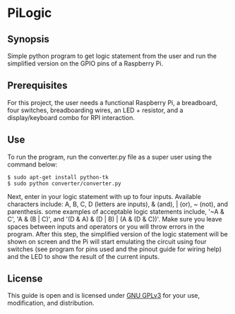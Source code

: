# PiLogic

## Synopsis
Simple python program to get logic statement from the user and run the simplified version on the GPIO pins of a Raspberry Pi.

## Prerequisites
For this project, the user needs a functional Raspberry Pi, a breadboard, four switches, breadboarding wires, an LED + resistor, and a display/keyboard combo for RPI interaction.

## Use
To run the program, run the converter.py file as a super user using the command below:

	$ sudo apt-get install python-tk
	$ sudo python converter/converter.py

Next, enter in your logic statement with up to four inputs. Available characters include: A, B, C, D (letters are inputs), & (and), | (or), ~ (not), and parenthesis. some examples of acceptable logic statements include, '~A & C', 'A & (B | C)', and '(D & A) & (D | B) | (A & (D & C))'. Make sure you leave spaces between inputs and operators or you will throw errors in the program. After this step, the simplified version of the logic statement will be shown on screen and the Pi will start emulating the circuit using four switches (see program for pins used and the pinout guide for wiring help) and the LED to show the result of the current inputs.

## License
This guide is open and is licensed under [GNU GPLv3](https://www.gnu.org/licenses/gpl-3.0.en.html) for your use, modification, and distribution.
